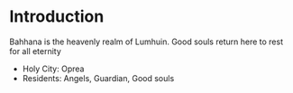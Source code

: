 # Introduction

Bahhana is the heavenly realm of Lumhuin. Good souls return here to rest for all eternity

- Holy City: Oprea
- Residents: Angels, Guardian, Good souls